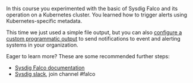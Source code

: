 In this course you experimented with the basic of Sysdig Falco and its operation on a Kubernetes cluster. You learned how to trigger alerts using Kubernetes-specific metadata.

This time we just used a simple file output, but you can also [configure a custom programmatic output](https://github.com/draios/falco/wiki/Falco-Alerts#program-output) to send notifications to event and alerting systems in your organization.

Eager to learn more? These are some recommended further steps:

- [Sysdig Falco documentation](https://github.com/draios/falco/wiki)
- [Sysdig slack](https://slack.sysdig.com/), join channel #falco
